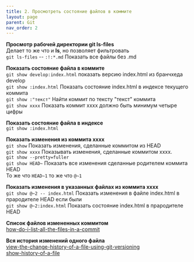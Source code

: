 ```yaml
---
title: 2. Просмотреть состояние файлов в коммите
layout: page
parent: Git
nav_order: 2
---
```

**Просмотр рабочей директории git ls-files**  
Делает то же что и **ls**, но позволяет фильтровать  
`git ls-files` --  `:!:*.md` Показать все файлы без .md  

**Показать состояние файла в коммите**  
`git show develop:index.html` показать версию index.html из бранчхеда develop  
`git show :index.html` Показать состояние index.html в индексе текущего коммита  
`git show :"текст"` Найти коммит по тексту "текст" коммита  
`git show xxxx` Показать коммит xxxx должно быть минимум четыре цифры  

**Показать состояние файла в индексе**  
`git show :index.html`  


**Показать изменения из коммита xxxx**  
`git show` Показать изменения, сделанные коммитом из HEAD  
`git show xxxx` Показывать изменения, сделанные коммитом xxxx.  
`git show --pretty=fuller`  
`git show HEAD~` Показать все изменения сделанные родителем коммита HEAD  
То же что `HEAD~1` то же что `@~1`  

**Показать изменения в указанных файлах из коммита xxxx**  
`git show @~2 -- index.html` Показать изменения в файле index.html в прародителе HEAD если были  
`git show @~2:index.html` Показать состояние index.html в прародителе HEAD  

**Список файлов измененных коммитом**  
[how-do-i-list-all-the-files-in-a-commit](https://stackoverflow.com/questions/424071/how-do-i-list-all-the-files-in-a-commit)  

**Вся история изменений одного файла**  
[view-the-change-history-of-a-file-using-git-versioning](https://stackoverflow.com/questions/278192/view-the-change-history-of-a-file-using-git-versioning)  
[show-history-of-a-file](https://stackoverflow.com/questions/9807393/show-history-of-a-file)